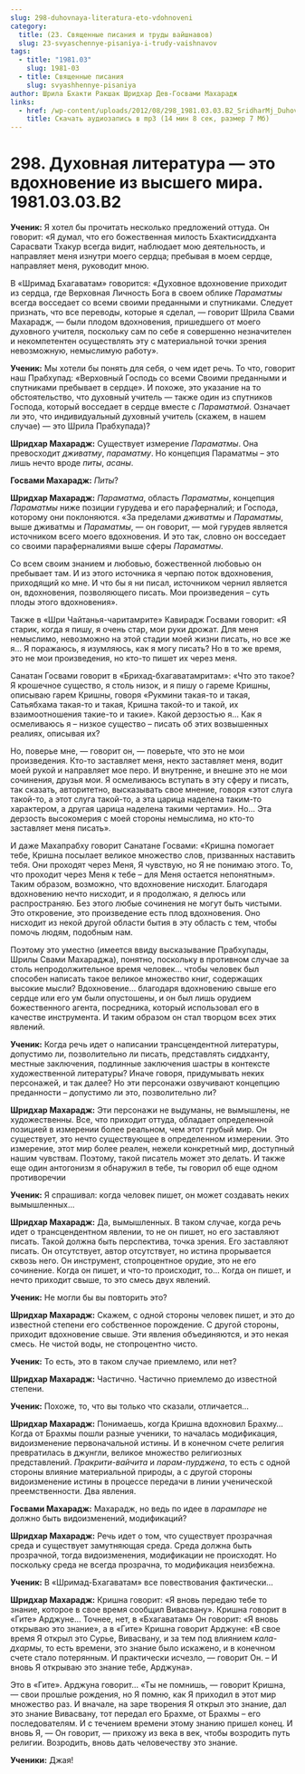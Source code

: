 ```yaml
---
slug: 298-duhovnaya-literatura-eto-vdohnoveni
category:
  title: (23. Священные писания и труды вайшнавов)
  slug: 23-svyaschennye-pisaniya-i-trudy-vaishnavov
tags:
  - title: "1981.03"
    slug: 1981-03
  - title: Священные писания
    slug: svyashhennye-pisaniya
author: Шрила Бхакти Ракшак Шридхар Дев-Госвами Махарадж
links:
  - href: /wp-content/uploads/2012/08/298_1981.03.03.B2_SridharMj_Duhovnaya_literatura-eto_vdohnovenie_iz_vysshego_mira.mp3
    title: Скачать аудиозапись в mp3 (14 мин 8 сек, размер 7 Мб)
---
```


# 298. Духовная литература — это вдохновение из высшего мира. 1981.03.03.B2

**Ученик:** Я хотел бы прочитать несколько предложений оттуда. Он говорит: «Я думал, что его божественная милость Бхактисиддханта Сарасвати Тхакур всегда видит, наблюдает мою деятельность, и направляет меня изнутри моего сердца; пребывая в моем сердце, направляет меня, руководит мною.

В «Шримад Бхагаватам» говорится: «Духовное вдохновение приходит из сердца, где Верховная Личность Бога в своем облике *Параматмы* всегда восседает со всеми своими преданными и спутниками. Следует признать, что все переводы, которые я сделал, — говорит Шрила Свами Махарадж, — были плодом вдохновения, пришедшего от моего духовного учителя, поскольку сам по себе я совершенно незначителен и некомпетентен осуществлять эту с материальной точки зрения невозможную, немыслимую работу».

**Ученик:** Мы хотели бы понять для себя, о чем идет речь. То что, говорит наш Прабхупад: «Верховный Господь со всеми Своими преданными и спутниками пребывает в сердце». И похоже, это указание на то обстоятельство, что духовный учитель — также один из спутников Господа, который восседает в сердце вместе с *Параматмой*. Означает ли это, что индивидуальный духовный учитель (скажем, в нашем случае) — это Шрила Прабхупада)?

**Шридхар Махарадж:** Существует измерение *Параматмы*. Она превосходит *дживатму*, *параматму*. Но концепция Параматмы – это лишь нечто вроде *питы*, *асаны*.

**Госвами Махарадж:** *Питы*?

**Шридхар Махарадж:** *Параматма*, область *Параматмы*, концепция *Параматмы* ниже позиции гурудева и его параферналий; и Господа, которому они поклоняются. «За пределами *дживатмы* и *Параматмы*, выше дживатмы и *Параматмы*, — он говорит, — мой гурудев является источником всего моего вдохновения. И это так, словно он восседает со своими параферналиями выше сферы *Параматмы*.

Со всем своим знанием и любовью, божественной любовью он пребывает там. И из этого источника я черпаю поток вдохновения, приходящий ко мне. И что бы я ни писал, источником чернил является он, вдохновения, позволяющего писать. Мои произведения – суть плоды этого вдохновения».

Также в «Шри Чайтанья-чаритамрите» Кавирадж Госвами говорит: «Я старик, когда я пишу, я очень стар, мои руки дрожат. Для меня немыслимо, невозможно на этой стадии моей жизни писать, но все же я… Я поражаюсь, я изумляюсь, как я могу писать? Но в то же время, это не мои произведения, но кто-то пишет их через меня.

Санатан Госвами говорит в «Брихад-бхагаватамритам»: «Что это такое? Я крошечное существо, я столь низок, и я пишу о гареме Кришны, описываю гарем Кришны, говоря «Рукмини такая-то и такая, Сатьябхама такая-то и такая, Кришна такой-то и такой, их взаимоотношения такие-то и такие». Какой дерзостью я… Как я осмеливаюсь я – низкое существо – писать об этих возвышенных реалиях, описывая их?

Но, поверье мне, — говорит он, — поверьте, что это не мои произведения. Кто-то заставляет меня, некто заставляет меня, водит моей рукой и направляет мое перо. И внутренне, и внешне это не мои сочинения, друзья мои. Я осмеливаюсь вступать в эту сферу и писать, так сказать, авторитетно, высказывать свое мнение, говоря «этот слуга такой-то, а этот слуга такой-то, а эта царица наделена таким-то характером, а другая царица наделена такими чертами». Но… Эта дерзость высокомерия с моей стороны немыслима, но кто-то заставляет меня писать».

И даже Махапрабху говорит Санатане Госвами: «Кришна помогает тебе, Кришна посылает великое множество слов, призванных наставить тебя. Они проходят через Меня, Я чувствую, но Я не понимаю этого. То, что проходит через Меня к тебе – для Меня остается непонятным». Таким образом, возможно, что вдохновение нисходит. Благодаря вдохновению нечто нисходит, и я продолжаю, я делюсь или распространяю. Без этого любые сочинения не могут быть чистыми. Это откровение, это произведение есть плод вдохновения. Оно нисходит из некой другой области бытия в эту область с тем, чтобы помочь людям, подобным нам.

Поэтому это уместно (имеется ввиду высказывание Прабхупады, Шрилы Свами Махараджа), понятно, поскольку в противном случае за столь непродолжительное время человек… чтобы человек был способен написать такое великое множество книг, содержащих высокие мысли? Вдохновение… благодаря вдохновению свыше его сердце или его ум были опустошены, и он был лишь орудием божественного агента, посредника, который использовал его в качестве инструмента. И таким образом он стал творцом всех этих явлений.

**Ученик:** Когда речь идет о написании трансцендентной литературы, допустимо ли, позволительно ли писать, представлять сиддханту, местные заключения, подлинные заключения шастры в контексте художественной литературы? Иначе говоря, придумывать неких персонажей, и так далее? Но эти персонажи озвучивают концепцию преданности – допустимо ли это, позволительно ли?

**Шридхар Махарадж:** Эти персонажи не выдуманы, не вымышлены, не художественны. Все, что приходит оттуда, обладает определенной позицией в измерении более реальном, чем этот грубый мир. Он существует, это нечто существующее в определенном измерении. Это измерение, этот мир более реален, нежели конкретный мир, доступный нашим чувствам. Поэтому, такой писатель может это делать. И также еще один антогонизм я обнаружил в тебе, ты говорил об еще одном противоречии

**Ученик:** Я спрашивал: когда человек пишет, он может создавать неких вымышленных…

**Шридхар Махарадж:** Да, вымышленных. В таком случае, когда речь идет о трансцендентном явлении, то не он пишет, но его заставляют писать. Такой должна быть перспектива, точка зрения. Его заставляют писать. Он отсутствует, автор отсутствует, но истина прорывается сквозь него. Он инструмент, стопроцентное орудие, это не его сочинение. Когда он пишет, и что-то происходит, то… Когда он пишет, и нечто приходит свыше, то это смесь двух явлений.

**Ученик:** Не могли бы вы повторить это?

**Шридхар Махарадж:** Скажем, с одной стороны человек пишет, и это до известной степени его собственное порождение. С другой стороны, приходит вдохновение свыше. Эти явления объединяются, и это некая смесь. Не чистой воды, не стопроцентно чисто.

**Ученик:** То есть, это в таком случае приемлемо, или нет?

**Шридхар Махарадж:** Частично. Частично приемлемо до известной степени.

**Ученик:** Похоже, то, что вы только что сказали, отличается…

**Шридхар Махарадж:** Понимаешь, когда Кришна вдохновил Брахму… Когда от Брахмы пошли разные ученики, то началась модификация, видоизменение первоначальной истины. И в конечном счете религия превратилась в джунгли, великое множество религиозных представлений. *Пракрити-вайчита* и *парам-пурджена*, то есть с одной стороны влияние материальной природы, а с другой стороны видоизменение истины в процессе передачи в линии ученической преемственности. Два явления.

**Госвами Махарадж:** Махарадж, но ведь по идее в *парампаре* не должно быть видоизменений, модификаций?

**Шридхар Махарадж:** Речь идет о том, что существует прозрачная среда и существует замутняющая среда. Среда должна быть прозрачной, тогда видоизменения, модификации не происходят. Но поскольку среда не всегда прозрачна, то модификация неизбежна.

**Ученик:** В «Шримад-Бхагаватам» все повествования фактически…

**Шридхар Махарадж:** Кришна говорит: «Я вновь передаю тебе то знание, которое в свое время сообщил Вивасвану». Кришна говорит в «Гите» Арджуне… Точнее, нет, в «Бхагаватам» Он говорит: «Я вновь открываю это знание», а в «Гите» Кришна говорит Арджуне: «В свое время Я открыл это Сурье, Вивасвану, и за тем под влиянием *кала-дхармы*, то есть времени, это знание было искажено, и в конечном счете стало потерянным. И практически исчезло, — говорит Он. – И вновь Я открываю это знание тебе, Арджуна».

Это в «Гите». Арджуна говорит… «Ты не помнишь, — говорит Кришна, — свои прошлые рождения, но Я помню, как Я приходил в этот мир множество раз. И вначале, на заре творения Я открыл это знание, дал это знание Вивасвану, тот передал его Брахме, от Брахмы – его последователям. И с течением времени этому знанию пришел конец. И вновь Я, — Он говорит, — прихожу из века в век, чтобы возродить путь религии. Возродить, вновь дать человечеству это знание.

**Ученики:** Джая!

